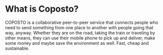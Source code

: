 # What is Coposto?

COPOSTO is a collaborative peer-to-peer service that connects people who need to send something from one place to another with people going that way, anyway. Whether they are on the road, taking the train or traveling by other means, they can use their mobile phone to pick up and deliver, make some money and maybe save the environment as well. Fast, cheap and sustainable.

